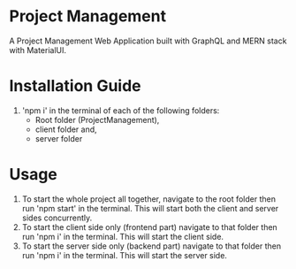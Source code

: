# Project Management

A Project Management Web Application built with GraphQL and MERN stack with MaterialUI.

# Installation Guide

1. 'npm i' in the terminal of each of the following folders:
   - Root folder (ProjectManagement),
   - client folder and,
   - server folder

# Usage

1. To start the whole project all together, navigate to the root folder then
   run 'npm start' in the terminal. This will start both the client
   and server sides concurrently.
2. To start the client side only (frontend part) navigate to that
   folder then run 'npm i' in the terminal. This will start the client side.
3. To start the server side only (backend part) navigate to that
   folder then run 'npm i' in the terminal. This will start the server side.
